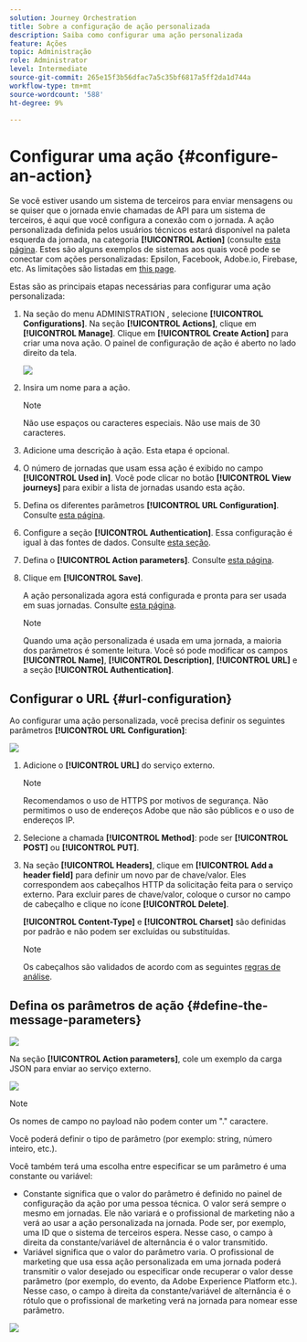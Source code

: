 ```yaml
---
solution: Journey Orchestration
title: Sobre a configuração de ação personalizada
description: Saiba como configurar uma ação personalizada
feature: Ações
topic: Administração
role: Administrator
level: Intermediate
source-git-commit: 265e15f3b56dfac7a5c35bf6817a5ff2da1d744a
workflow-type: tm+mt
source-wordcount: '588'
ht-degree: 9%

---
```


# Configurar uma ação {#configure-an-action}

Se você estiver usando um sistema de terceiros para enviar mensagens ou se quiser que o jornada envie chamadas de API para um sistema de terceiros, é aqui que você configura a conexão com o jornada. A ação personalizada definida pelos usuários técnicos estará disponível na paleta esquerda da jornada, na categoria **[!UICONTROL Action]** (consulte [esta página](../building-journeys/about-journey-activities.md#action-activities). Estes são alguns exemplos de sistemas aos quais você pode se conectar com ações personalizadas: Epsilon, Facebook, Adobe.io, Firebase, etc.
As limitações são listadas em [this page](../building-journeys/limitations.md).

Estas são as principais etapas necessárias para configurar uma ação personalizada:

1. Na seção do menu ADMINISTRATION , selecione **[!UICONTROL Configurations]**. Na seção **[!UICONTROL Actions]**, clique em **[!UICONTROL Manage]**. Clique em **[!UICONTROL Create Action]** para criar uma nova ação. O painel de configuração de ação é aberto no lado direito da tela.

   ![](../assets/custom2.png)

1. Insira um nome para a ação.

   >[!NOTE]
   >
   >Não use espaços ou caracteres especiais. Não use mais de 30 caracteres.

1. Adicione uma descrição à ação. Esta etapa é opcional.
1. O número de jornadas que usam essa ação é exibido no campo **[!UICONTROL Used in]**. Você pode clicar no botão **[!UICONTROL View journeys]** para exibir a lista de jornadas usando esta ação.
1. Defina os diferentes parâmetros **[!UICONTROL URL Configuration]**. Consulte [esta página](../action/about-custom-action-configuration.md#url-configuration).
1. Configure a seção **[!UICONTROL Authentication]**. Essa configuração é igual à das fontes de dados.  Consulte [esta seção](../datasource/external-data-sources.md#section_wjp_nl5_nhb).
1. Defina o **[!UICONTROL Action parameters]**. Consulte [esta página](../action/about-custom-action-configuration.md#define-the-message-parameters).
1. Clique em **[!UICONTROL Save]**.

   A ação personalizada agora está configurada e pronta para ser usada em suas jornadas. Consulte [esta página](../building-journeys/about-journey-activities.md#action-activities).

   >[!NOTE]
   >
   >Quando uma ação personalizada é usada em uma jornada, a maioria dos parâmetros é somente leitura. Você só pode modificar os campos **[!UICONTROL Name]**, **[!UICONTROL Description]**, **[!UICONTROL URL]** e a seção **[!UICONTROL Authentication]**.

## Configurar o URL {#url-configuration}

Ao configurar uma ação personalizada, você precisa definir os seguintes parâmetros **[!UICONTROL URL Configuration]**:

![](../assets/journeyurlconfiguration.png)

1. Adicione o **[!UICONTROL URL]** do serviço externo.

   >[!NOTE]
   >
   >Recomendamos o uso de HTTPS por motivos de segurança. Não permitimos o uso de endereços Adobe que não são públicos e o uso de endereços IP.

1. Selecione a chamada **[!UICONTROL Method]**: pode ser **[!UICONTROL POST]** ou **[!UICONTROL PUT]**.
1. Na seção **[!UICONTROL Headers]**, clique em **[!UICONTROL Add a header field]** para definir um novo par de chave/valor. Eles correspondem aos cabeçalhos HTTP da solicitação feita para o serviço externo. Para excluir pares de chave/valor, coloque o cursor no campo de cabeçalho e clique no ícone **[!UICONTROL Delete]**.

   **[!UICONTROL Content-Type]** e  **[!UICONTROL Charset]** são definidas por padrão e não podem ser excluídas ou substituídas.

   >[!NOTE]
   >
   >Os cabeçalhos são validados de acordo com as seguintes [regras de análise](https://tools.ietf.org/html/rfc7230#section-3.2.4).

## Defina os parâmetros de ação {#define-the-message-parameters}

![](../assets/messageparameterssection.png)

Na seção **[!UICONTROL Action parameters]**, cole um exemplo da carga JSON para enviar ao serviço externo.

![](../assets/customactionpayloadmessage.png)

>[!NOTE]
>
>Os nomes de campo no payload não podem conter um &quot;.&quot; caractere.

Você poderá definir o tipo de parâmetro (por exemplo: string, número inteiro, etc.).

Você também terá uma escolha entre especificar se um parâmetro é uma constante ou variável:

* Constante significa que o valor do parâmetro é definido no painel de configuração da ação por uma pessoa técnica. O valor será sempre o mesmo em jornadas. Ele não variará e o profissional de marketing não a verá ao usar a ação personalizada na jornada. Pode ser, por exemplo, uma ID que o sistema de terceiros espera. Nesse caso, o campo à direita da constante/variável de alternância é o valor transmitido.
* Variável significa que o valor do parâmetro varia. O profissional de marketing que usa essa ação personalizada em uma jornada poderá transmitir o valor desejado ou especificar onde recuperar o valor desse parâmetro (por exemplo, do evento, da Adobe Experience Platform etc.). Nesse caso, o campo à direita da constante/variável de alternância é o rótulo que o profissional de marketing verá na jornada para nomear esse parâmetro.

![](../assets/customactionpayloadmessage2.png)
